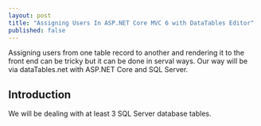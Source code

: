 ```yaml
---
layout: post
title: "Assigning Users In ASP.NET Core MVC 6 with DataTables Editor"
published: false
---
```



Assigning users from one table record to another and rendering it to the front end can be tricky but it can be done in serval ways. Our way will be via dataTables.net with ASP.NET Core and SQL Server.

## Introduction ##

We will be dealing with at least 3 SQL Server database tables.